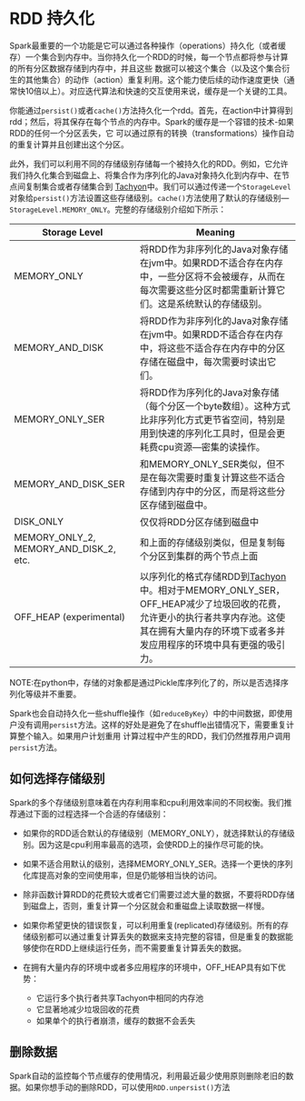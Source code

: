 # RDD 持久化

Spark最重要的一个功能是它可以通过各种操作（operations）持久化（或者缓存）一个集合到内存中。当你持久化一个RDD的时候，每一个节点都将参与计算的所有分区数据存储到内存中，并且这些
数据可以被这个集合（以及这个集合衍生的其他集合）的动作（action）重复利用。这个能力使后续的动作速度更快（通常快10倍以上）。对应迭代算法和快速的交互使用来说，缓存是一个关键的工具。

你能通过`persist()`或者`cache()`方法持久化一个rdd。首先，在action中计算得到rdd；然后，将其保存在每个节点的内存中。Spark的缓存是一个容错的技术-如果RDD的任何一个分区丢失，它
可以通过原有的转换（transformations）操作自动的重复计算并且创建出这个分区。

此外，我们可以利用不同的存储级别存储每一个被持久化的RDD。例如，它允许我们持久化集合到磁盘上、将集合作为序列化的Java对象持久化到内存中、在节点间复制集合或者存储集合到
[Tachyon](http://tachyon-project.org/)中。我们可以通过传递一个`StorageLevel`对象给`persist()`方法设置这些存储级别。`cache()`方法使用了默认的存储级别—`StorageLevel.MEMORY_ONLY`。完整的存储级别介绍如下所示：

Storage Level | Meaning
--- | ---
MEMORY_ONLY | 将RDD作为非序列化的Java对象存储在jvm中。如果RDD不适合存在内存中，一些分区将不会被缓存，从而在每次需要这些分区时都需重新计算它们。这是系统默认的存储级别。
MEMORY_AND_DISK | 将RDD作为非序列化的Java对象存储在jvm中。如果RDD不适合存在内存中，将这些不适合存在内存中的分区存储在磁盘中，每次需要时读出它们。
MEMORY_ONLY_SER | 将RDD作为序列化的Java对象存储（每个分区一个byte数组）。这种方式比非序列化方式更节省空间，特别是用到快速的序列化工具时，但是会更耗费cpu资源—密集的读操作。
MEMORY_AND_DISK_SER | 和MEMORY_ONLY_SER类似，但不是在每次需要时重复计算这些不适合存储到内存中的分区，而是将这些分区存储到磁盘中。
DISK_ONLY | 仅仅将RDD分区存储到磁盘中
MEMORY_ONLY_2, MEMORY_AND_DISK_2, etc. | 和上面的存储级别类似，但是复制每个分区到集群的两个节点上面
OFF_HEAP (experimental) | 以序列化的格式存储RDD到[Tachyon](http://tachyon-project.org/)中。相对于MEMORY_ONLY_SER，OFF_HEAP减少了垃圾回收的花费，允许更小的执行者共享内存池。这使其在拥有大量内存的环境下或者多并发应用程序的环境中具有更强的吸引力。

NOTE:在python中，存储的对象都是通过Pickle库序列化了的，所以是否选择序列化等级并不重要。

Spark也会自动持久化一些shuffle操作（如`reduceByKey`）中的中间数据，即使用户没有调用`persist`方法。这样的好处是避免了在shuffle出错情况下，需要重复计算整个输入。如果用户计划重用
计算过程中产生的RDD，我们仍然推荐用户调用`persist`方法。

## 如何选择存储级别

Spark的多个存储级别意味着在内存利用率和cpu利用效率间的不同权衡。我们推荐通过下面的过程选择一个合适的存储级别：

- 如果你的RDD适合默认的存储级别（MEMORY_ONLY），就选择默认的存储级别。因为这是cpu利用率最高的选项，会使RDD上的操作尽可能的快。

- 如果不适合用默认的级别，选择MEMORY_ONLY_SER。选择一个更快的序列化库提高对象的空间使用率，但是仍能够相当快的访问。

- 除非函数计算RDD的花费较大或者它们需要过滤大量的数据，不要将RDD存储到磁盘上，否则，重复计算一个分区就会和重磁盘上读取数据一样慢。

- 如果你希望更快的错误恢复，可以利用重复(replicated)存储级别。所有的存储级别都可以通过重复计算丢失的数据来支持完整的容错，但是重复的数据能够使你在RDD上继续运行任务，而不需要重复计算丢失的数据。

- 在拥有大量内存的环境中或者多应用程序的环境中，OFF_HEAP具有如下优势：
    - 它运行多个执行者共享Tachyon中相同的内存池
    - 它显著地减少垃圾回收的花费
    - 如果单个的执行者崩溃，缓存的数据不会丢失

## 删除数据

Spark自动的监控每个节点缓存的使用情况，利用最近最少使用原则删除老旧的数据。如果你想手动的删除RDD，可以使用`RDD.unpersist()`方法





